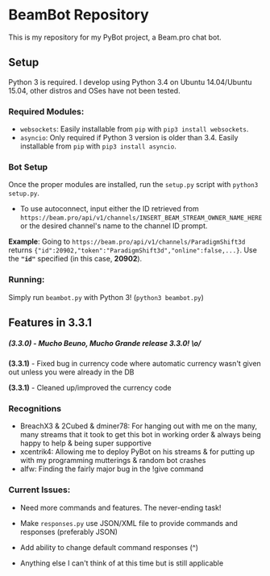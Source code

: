 # BeamBot Repository

This is my repository for my PyBot project, a Beam.pro chat bot.

## Setup

Python 3 is required. I develop using Python 3.4 on Ubuntu 14.04/Ubuntu 15.04, other distros and OSes have not been tested.

### Required Modules:

- `websockets`: Easily installable from `pip` with `pip3 install websockets`.
- `asyncio`: Only required if Python 3 version is older than 3.4. Easily installable from `pip` with `pip3 install asyncio`.

### Bot Setup

Once the proper modules are installed, run the `setup.py` script with `python3 setup.py`.

- To use autoconnect, input either the ID retrieved from `https://beam.pro/api/v1/channels/INSERT_BEAM_STREAM_OWNER_NAME_HERE` or the desired channel's name to the channel ID prompt.

 **Example**: Going to `https://beam.pro/api/v1/channels/ParadigmShift3d` returns `{"id":20902,"token":"ParadigmShift3d","online":false,...}`. Use the **`"id"`** specified (in this case, **20902**).

### Running:

Simply run `beambot.py` with Python 3! (`python3 beambot.py`)

## Features in 3.3.1

##### **(3.3.0)** - Mucho Beuno, Mucho Grande release 3.3.0! \o/

**(3.3.1)** - Fixed bug in currency code where automatic currency wasn't given out unless you were already in the DB

**(3.3.1)** - Cleaned up/improved the currency code

### Recognitions
- BreachX3 & 2Cubed & dminer78: For hanging out with me on the many, many streams that it took to get this bot in working order & always being happy to help & being super supportive
- xcentrik4: Allowing me to deploy PyBot on his streams & for putting up with my programming mutterings & random bot crashes
- alfw: Finding the fairly major bug in the !give command

### Current Issues:

- Need more commands and features. The never-ending task!

- Make `responses.py` use JSON/XML file to provide commands and responses (preferably JSON)

- Add ability to change default command responses (^)

- Anything else I can't think of at this time but is still applicable
